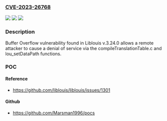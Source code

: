 ### [CVE-2023-26768](https://cve.mitre.org/cgi-bin/cvename.cgi?name=CVE-2023-26768)
![](https://img.shields.io/static/v1?label=Product&message=n%2Fa&color=blue)
![](https://img.shields.io/static/v1?label=Version&message=n%2Fa&color=blue)
![](https://img.shields.io/static/v1?label=Vulnerability&message=n%2Fa&color=brighgreen)

### Description

Buffer Overflow vulnerability found in Liblouis v.3.24.0 allows a remote attacker to cause a denial of service via the compileTranslationTable.c and lou_setDataPath functions.

### POC

#### Reference
- https://github.com/liblouis/liblouis/issues/1301

#### Github
- https://github.com/Marsman1996/pocs

